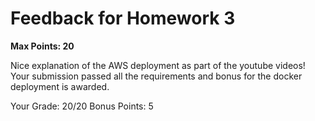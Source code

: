 # Feedback for Homework 3
**Max Points: 20**

Nice explanation of the AWS deployment as part of the youtube videos! Your submission passed all the requirements and bonus for the docker deployment is awarded.

Your Grade: 20/20
Bonus Points: 5